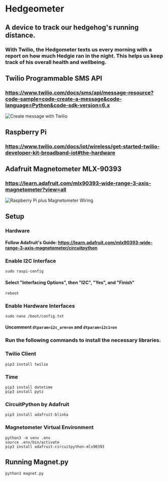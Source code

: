 # Hedgeometer
## A device to track our hedgehog's running distance. 
### With Twilio, the Hedgometer texts us every morning with a report on how much Hedgie ran in the night. This helps us keep track of his overall health and wellbeing.

## Twilio Programmable SMS API
### https://www.twilio.com/docs/sms/api/message-resource?code-sample=code-create-a-message&code-language=Python&code-sdk-version=6.x

![Create message with Twilio](https://github.com/mugelstad/hedgeometer/readme-content/create-message.jpg?raw=true)

## Raspberry Pi
### https://www.twilio.com/docs/iot/wireless/get-started-twilio-developer-kit-broadband-iot#the-hardware


## Adafruit Magnetometer MLX-90393
### https://learn.adafruit.com/mlx90393-wide-range-3-axis-magnetometer?view=all
![Raspberry Pi plus Magnetometer Wiring](https://github.com/mugelstad/hedgeometer/readme-content/python-wiring.jpg?raw=true)

## Setup
### Hardware
#### Follow Adafruit's Guide: https://learn.adafruit.com/mlx90393-wide-range-3-axis-magnetometer/circuitpython

### Enable I2C Interface
```
sudo raspi-config
```
#### Select "Interfacing Options", then "I2C", "Yes", and "Finish"
```
reboot
```
### Enable Hardware Interfaces
```
sudo nano /boot/config.txt
```
#### Uncomment ```dtparam=i2c_arm=on``` and ```dtparam=i2c1=on```

### Run the following commands to install the necessary libraries.
### Twilio Client
```
pip3 install twilio
```
### Time
```
pip3 install datetime
pip3 install pytz
```
### CircuitPython by Adafruit
```
pip3 install adafruit-blinka
```
### Magnetometer Virtual Environment
```
python3 -m venv .env
source .env/bin/activate
pip3 install adafruit-circuitpython-mlx90393
```
## Running Magnet.py
```
python3 magnet.py
```
